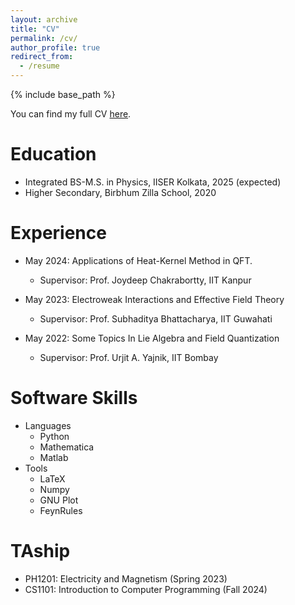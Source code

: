 ```yaml
---
layout: archive
title: "CV"
permalink: /cv/
author_profile: true
redirect_from:
  - /resume
---
```


{% include base_path %}

You can find my full CV [here](https://soumya-jit-datta.github.io/files/Soumyajit_Datta_CV.pdf).

Education
======
* Integrated BS-M.S. in Physics, IISER Kolkata, 2025 (expected)
* Higher Secondary, Birbhum Zilla School, 2020

Experience
======
* May 2024: Applications of Heat-Kernel Method in QFT.
  * Supervisor: Prof. Joydeep Chakrabortty, IIT Kanpur

* May 2023: Electroweak Interactions and Effective Field Theory
  * Supervisor: Prof. Subhaditya Bhattacharya, IIT Guwahati

* May 2022: Some Topics In Lie Algebra and Field Quantization
  * Supervisor: Prof. Urjit A. Yajnik, IIT Bombay
  
Software Skills
===============
* Languages        
  * Python
  * Mathematica
  * Matlab
* Tools
  * LaTeX
  * Numpy
  * GNU Plot
  * FeynRules

TAship
======
  * PH1201: Electricity and Magnetism (Spring 2023)
  * CS1101: Introduction to Computer Programming (Fall 2024)

<!---
Talks
======
  <ul>{% for post in site.talks reversed %}
    {% include archive-single-talk-cv.html  %}
  {% endfor %}</ul>
  
Teaching
======
  <ul>{% for post in site.teaching reversed %}
    {% include archive-single-cv.html %}
  {% endfor %}</ul>
  
Service and leadership
======
* Currently signed in to 43 different slack teams
-->

